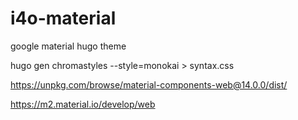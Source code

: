 # i4o-material
google material hugo theme

hugo gen chromastyles --style=monokai > syntax.css

https://unpkg.com/browse/material-components-web@14.0.0/dist/

https://m2.material.io/develop/web